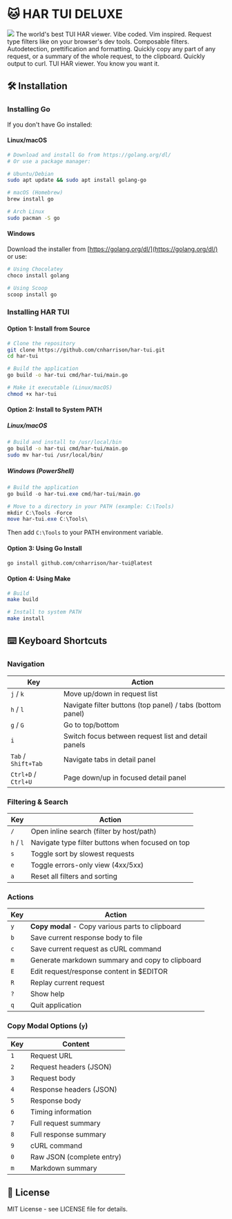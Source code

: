 # 🐱 HAR TUI DELUXE
<a href="https://asciinema.org/a/BBe0iZNlqZlX5UMrgem4mGrE5" target="_blank"><img src="https://asciinema.org/a/BBe0iZNlqZlX5UMrgem4mGrE5.svg" /></a>
The world's best TUI HAR viewer. Vibe coded. Vim inspired. Request type filters like on your browser's dev tools. Composable filters. Autodetection, prettification and formatting. Quickly copy any part of any request, or a summary of the whole request, to the clipboard. Quickly output to curl. TUI HAR viewer. You know you want it.

## 🛠 Installation

### Installing Go

If you don't have Go installed:

#### Linux/macOS
```bash
# Download and install Go from https://golang.org/dl/
# Or use a package manager:

# Ubuntu/Debian
sudo apt update && sudo apt install golang-go

# macOS (Homebrew)
brew install go

# Arch Linux
sudo pacman -S go
```

#### Windows
Download the installer from [https://golang.org/dl/](https://golang.org/dl/) or use:
```powershell
# Using Chocolatey
choco install golang

# Using Scoop
scoop install go
```

### Installing HAR TUI

#### Option 1: Install from Source

```bash
# Clone the repository
git clone https://github.com/cnharrison/har-tui.git
cd har-tui

# Build the application
go build -o har-tui cmd/har-tui/main.go

# Make it executable (Linux/macOS)
chmod +x har-tui
```

#### Option 2: Install to System PATH

##### Linux/macOS
```bash
# Build and install to /usr/local/bin
go build -o har-tui cmd/har-tui/main.go
sudo mv har-tui /usr/local/bin/
```

##### Windows (PowerShell)
```powershell
# Build the application
go build -o har-tui.exe cmd/har-tui/main.go

# Move to a directory in your PATH (example: C:\Tools)
mkdir C:\Tools -Force
move har-tui.exe C:\Tools\
```

Then add `C:\Tools` to your PATH environment variable.

#### Option 3: Using Go Install

```bash
go install github.com/cnharrison/har-tui@latest
```

#### Option 4: Using Make

```bash
# Build
make build

# Install to system PATH
make install
```

## ⌨️ Keyboard Shortcuts

### Navigation
| Key | Action |
|-----|--------|
| `j` / `k` | Move up/down in request list |
| `h` / `l` | Navigate filter buttons (top panel) / tabs (bottom panel) |
| `g` / `G` | Go to top/bottom |
| `i` | Switch focus between request list and detail panels |
| `Tab` / `Shift+Tab` | Navigate tabs in detail panel |
| `Ctrl+D` / `Ctrl+U` | Page down/up in focused detail panel |

### Filtering & Search
| Key | Action |
|-----|--------|
| `/` | Open inline search (filter by host/path) |
| `h` / `l` | Navigate type filter buttons when focused on top |
| `s` | Toggle sort by slowest requests |
| `e` | Toggle errors-only view (4xx/5xx) |
| `a` | Reset all filters and sorting |

### Actions
| Key | Action |
|-----|--------|
| `y` | **Copy modal** - Copy various parts to clipboard |
| `b` | Save current response body to file |
| `c` | Save current request as cURL command |
| `m` | Generate markdown summary and copy to clipboard |
| `E` | Edit request/response content in $EDITOR |
| `R` | Replay current request |
| `?` | Show help |
| `q` | Quit application |

### Copy Modal Options (`y`)
| Key | Content |
|-----|---------|
| `1` | Request URL |
| `2` | Request headers (JSON) |
| `3` | Request body |
| `4` | Response headers (JSON) |
| `5` | Response body |
| `6` | Timing information |
| `7` | Full request summary |
| `8` | Full response summary |
| `9` | cURL command |
| `0` | Raw JSON (complete entry) |
| `m` | Markdown summary |

## 📝 License

MIT License - see LICENSE file for details.
